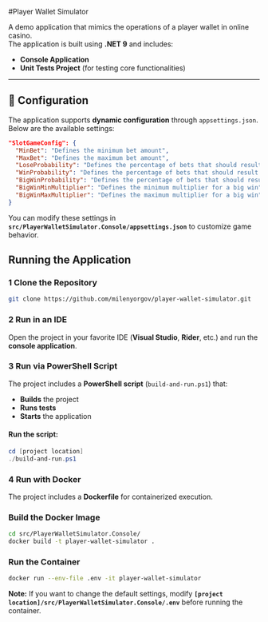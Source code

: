 ﻿#Player Wallet Simulator

A demo application that mimics the operations of a player wallet in online casino.   
The application is built using **.NET 9** and includes:
- **Console Application**  
- **Unit Tests Project** (for testing core functionalities)  

---

## 🔧 Configuration

The application supports **dynamic configuration** through `appsettings.json`.  
Below are the available settings:

```json
"SlotGameConfig": {
  "MinBet": "Defines the minimum bet amount",
  "MaxBet": "Defines the maximum bet amount",
  "LoseProbability": "Defines the percentage of bets that should result in a loss",
  "WinProbability": "Defines the percentage of bets that should result in a regular win",
  "BigWinProbability": "Defines the percentage of bets that should result in a big win",
  "BigWinMinMultiplier": "Defines the minimum multiplier for a big win",
  "BigWinMaxMultiplier": "Defines the maximum multiplier for a big win"
}
```

You can modify these settings in **`src/PlayerWalletSimulator.Console/appsettings.json`** to customize game behavior.

## Running the Application

### 1️ Clone the Repository
```sh
git clone https://github.com/milenyorgov/player-wallet-simulator.git
```

### 2️ Run in an IDE  
Open the project in your favorite IDE (**Visual Studio**, **Rider**, etc.) and run the **console application**.


### 3️ Run via PowerShell Script  
The project includes a **PowerShell script** (`build-and-run.ps1`) that:
- **Builds** the project
- **Runs tests**
- **Starts** the application

#### **Run the script:**
```powershell
cd [project location]
./build-and-run.ps1
```

### 4 Run with Docker 

The project includes a **Dockerfile** for containerized execution.


### Build the Docker Image
```sh
cd src/PlayerWalletSimulator.Console/
docker build -t player-wallet-simulator .
```

### Run the Container
```sh
docker run --env-file .env -it player-wallet-simulator
```
**Note:** If you want to change the default settings, modify **`[project location]/src/PlayerWalletSimulator.Console/.env`** before running the container.
